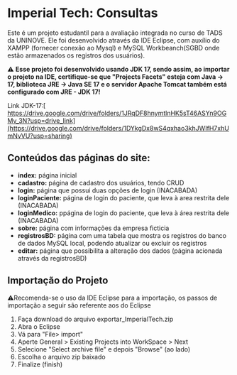 # Imperial Tech: Consultas
Este é um projeto estudantil para a avaliação integrada no curso de TADS da UNINOVE. Ele foi desenvolvido através da IDE Eclipse, com auxílio do XAMPP (fornecer conexão ao Mysql) e MySQL Workbeanch(SGBD onde estão armazenados os registros dos usuários).

⚠️ **Esse projeto foi desenvolvido usando JDK 17, sendo assim, ao importar o projeto na IDE, certifique-se que "Projects Facets" esteja com Java -> 17, biblioteca JRE -> Java SE 17 e o servidor Apache Tomcat também está configurado com JRE - JDK 17!**

Link JDK-17:[ https://drive.google.com/drive/folders/1JRqDF8hnymtlnHK5sT46ASYn9OGMv_3N?usp=drive_link](https://drive.google.com/drive/folders/1DYkgDx8wS4qxhao3khJWIfH7xhUmNvVU?usp=sharing)

## Conteúdos das páginas do site:
* **index:** página inicial
* **cadastro:** página de cadastro dos usuários, tendo CRUD
* **login:** página que possui duas opções de login  (INACABADA)
* **loginPaciente:** página de login do paciente, que leva à area restrita dele (INACABADA)
* **loginMedico:** ppágina de login do paciente, que leva à área restrita dele  (INACABADA)
* **sobre:** página com informações da empresa ficticia
* **registrosBD:** página com uma tabela que mostra os registros do banco de dados MySQL local, podendo atualizar ou excluir os registros
* **editar:** página que possibilita a alteração dos dados (página acionada através da registrosBD)

## Importação do Projeto
⚠️Recomenda-se o uso da IDE Eclipse para a importação, os passos de importação a seguir são referente aos do Eclipse

1. Faça download do arquivo exportar_ImperialTech.zip
2. Abra o Eclipse
3. Vá para "File> import"
4. Aperte General > Existing Projects into WorkSpace > Next
5. Selecione "Select archive file" e depois "Browse" (ao lado)
6. Escolha o arquivo zip baixado
7. Finalize (finish)
